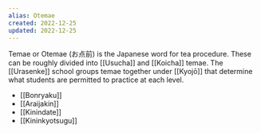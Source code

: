 ```yaml
---
alias: Otemae
created: 2022-12-25
updated: 2022-12-25
---
```

Temae or Otemae (お点前) is the Japanese word for tea procedure. These can be roughly divided into [[Usucha]] and [[Koicha]] temae. The [[Urasenke]] school groups temae together under [[Kyojō]] that determine what students are permitted to practice at each level.

- [[Bonryaku]]
- [[Araijakin]]
- [[Kinindate]]
- [[Kininkyotsugu]]